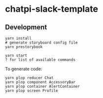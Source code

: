 # chatpi-slack-template

## Development
```
yarn install
# generate storyboard config file
yarn prestorybook

yarn start
? for list of available commands
```

To generate code:
```
yarn plop reducer Chat
yarn plop component AccessoryBar
yarn plop container AlertContainer
yarn plop screen Profile
```
